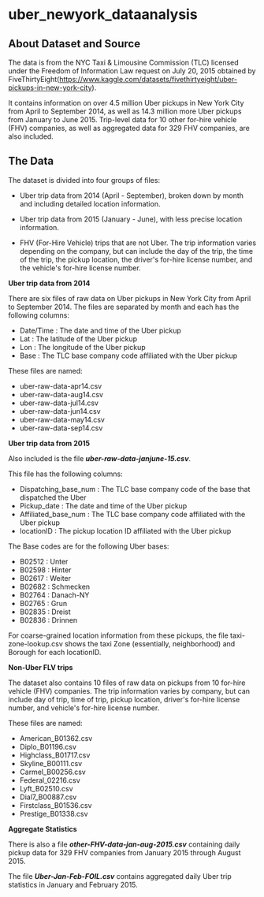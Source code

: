 # uber_newyork_dataanalysis

## About Dataset and Source
The data is from the NYC Taxi & Limousine Commission (TLC) licensed under the Freedom of Information Law request on July 20, 2015 obtained by FiveThirtyEight(https://www.kaggle.com/datasets/fivethirtyeight/uber-pickups-in-new-york-city). 

It contains information on over 4.5 million Uber pickups in New York City from April to September 2014, as well as 14.3 million more Uber pickups from January to June 2015. Trip-level data for 10 other for-hire vehicle (FHV) companies, as well as aggregated data for 329 FHV companies, are also included.

## The Data
The dataset is divided into four groups of files:

* Uber trip data from 2014 (April - September), broken down by month and including detailed location information.

* Uber trip data from 2015 (January - June), with less precise location information.

* FHV (For-Hire Vehicle) trips that are not Uber. The trip information varies depending on the company, but can include the day of the trip, the time of the trip, the pickup location, the driver's for-hire license number, and the vehicle's for-hire license number.

**Uber trip data from 2014**

There are six files of raw data on Uber pickups in New York City from April to September 2014. The files are separated by month and each has the following columns:

* Date/Time : The date and time of the Uber pickup
* Lat : The latitude of the Uber pickup
* Lon : The longitude of the Uber pickup
* Base : The TLC base company code affiliated with the Uber pickup

These files are named:

* uber-raw-data-apr14.csv
* uber-raw-data-aug14.csv
* uber-raw-data-jul14.csv
* uber-raw-data-jun14.csv
* uber-raw-data-may14.csv
* uber-raw-data-sep14.csv

**Uber trip data from 2015**

Also included is the file ***uber-raw-data-janjune-15.csv***. 

This file has the following columns:

* Dispatching_base_num : The TLC base company code of the base that dispatched the Uber
* Pickup_date : The date and time of the Uber pickup
* Affiliated_base_num : The TLC base company code affiliated with the Uber pickup
* locationID : The pickup location ID affiliated with the Uber pickup

The Base codes are for the following Uber bases:

* B02512 : Unter
* B02598 : Hinter
* B02617 : Weiter
* B02682 : Schmecken
* B02764 : Danach-NY
* B02765 : Grun
* B02835 : Dreist
* B02836 : Drinnen

For coarse-grained location information from these pickups, the file taxi-zone-lookup.csv shows the taxi Zone (essentially, neighborhood) and Borough for each locationID.

**Non-Uber FLV trips**

The dataset also contains 10 files of raw data on pickups from 10 for-hire vehicle (FHV) companies. The trip information varies by company, but can include day of trip, time of trip, pickup location, driver's for-hire license number, and vehicle's for-hire license number.

These files are named:

* American_B01362.csv
* Diplo_B01196.csv
* Highclass_B01717.csv
* Skyline_B00111.csv
* Carmel_B00256.csv
* Federal_02216.csv
* Lyft_B02510.csv
* Dial7_B00887.csv
* Firstclass_B01536.csv
* Prestige_B01338.csv

**Aggregate Statistics**

There is also a file ***other-FHV-data-jan-aug-2015.csv*** containing daily pickup data for 329 FHV companies from January 2015 through August 2015.

The file ***Uber-Jan-Feb-FOIL.csv*** contains aggregated daily Uber trip statistics in January and February 2015.
